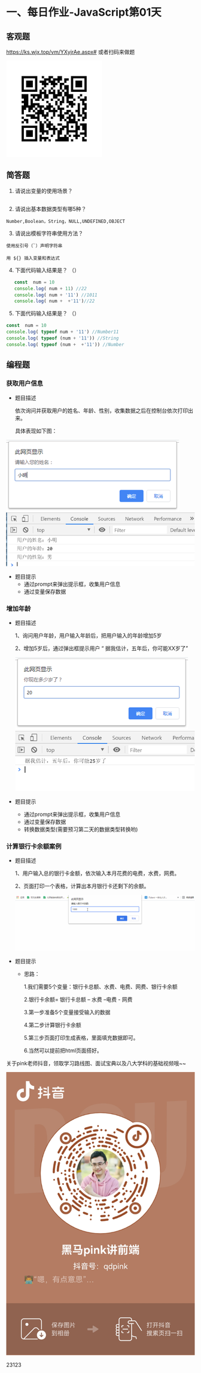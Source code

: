 # 一、每日作业-JavaScript第01天

## 客观题

https://ks.wjx.top/vm/YXyjrAe.aspx# 
或者扫码来做题

<img src="images/qrcode.jpg">

## 简答题

1. 请说出变量的使用场景？

```

```

2. 请说出基本数据类型有哪5种？

```
Number,Boolean，String，NULL,UNDEFINED,OBJECT
```

3. 请说出模板字符串使用方法？

```
使用反引号（`）声明字符串

用 ${} 插入变量和表达式
```

4. 下面代码输入结果是？ （） 

```javascript
   const  num = 10
   console.log( num + 11) //22
   console.log( num + '11') //1011
   console.log( num +  +'11')//22
```

5. 下面代码输入结果是？ （）

```javascript
const  num = 10
console.log( typeof num + '11') //Number11
console.log( typeof (num + '11')) //String
console.log( typeof (num +  +'11')) //Number
```

## 编程题

### 获取用户信息

- 题目描述
  
  依次询问并获取用户的姓名、年龄、性别，收集数据之后在控制台依次打印出来。
  
  具体表现如下图：

<img src="images/%E5%9B%BE%E7%89%871.png">

<img src="images/%E5%9B%BE%E7%89%874.png">

- 题目提示
  - 通过prompt来弹出提示框，收集用户信息
  - 通过变量保存数据

### 增加年龄

- 题目描述
  
  1、询问用户年龄，用户输入年龄后，把用户输入的年龄增加5岁
  
  2、增加5岁后，通过弹出框提示用户 “ 据我估计，五年后，你可能XX岁了”
  
  <img src="images/%E5%9B%BE%E7%89%875.png">
  
  <img src="images/%E5%9B%BE%E7%89%876.png">

- 题目提示
  
  - 通过prompt来弹出提示框，收集用户信息
  - 通过变量保存数据
  - 转换数据类型(需要预习第二天的数据类型转换哟)

### 计算银行卡余额案例

- 题目描述
  
  1、用户输入总的银行卡金额，依次输入本月花费的电费，水费，网费。
  
  2、页面打印一个表格，计算出本月银行卡还剩下的余额。
  
  <img src="images/111.gif">

- 题目提示
  
  - 思路：
    
    1.我们需要5个变量：银行卡总额、水费、电费、网费、银行卡余额
    
    2.银行卡余额= 银行卡总额 – 水费 –电费  - 网费  
    
    3.第一步准备5个变量接受输入的数据
    
    4.第二步计算银行卡余额 
    
    5.第三步页面打印生成表格，里面填充数据即可。
    
    6.当然可以提前把html页面搭好。

关于pink老师抖音，领取学习路线图、面试宝典以及八大学科的基础视频哦~~

<img src="./images/pink.jpg">

23123
